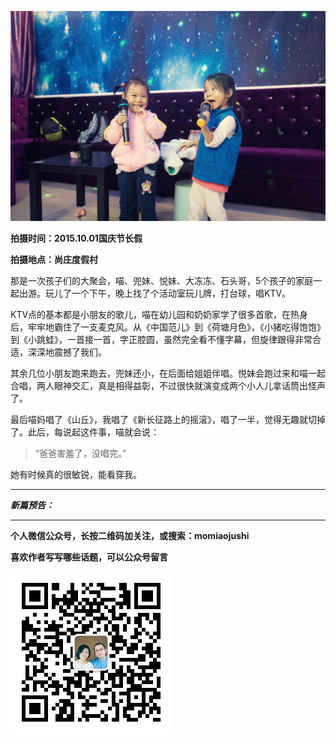![](img/51001-68fcfc3da387386e.jpg)

**拍摄时间：2015.10.01国庆节长假**

**拍摄地点：尚庄度假村**

那是一次孩子们的大聚会，喵、兜妹、悦妹、大冻冻、石头哥，5个孩子的家庭一起出游。玩儿了一个下午，晚上找了个活动室玩儿牌，打台球，唱KTV。

KTV点的基本都是小朋友的歌儿，喵在幼儿园和奶奶家学了很多首歌，在热身后，牢牢地霸住了一支麦克风。从《中国范儿》到《荷塘月色》，《小猪吃得饱饱》到《小跳蛙》，一首接一首，字正腔圆，虽然完全看不懂字幕，但旋律跟得非常合适，深深地震撼了我们。

其余几位小朋友跑来跑去，兜妹还小，在后面给姐姐伴唱。悦妹会跑过来和喵一起合唱，两人眼神交汇，真是相得益彰，不过很快就演变成两个小人儿拿话筒出怪声了。

最后喵妈唱了《山丘》，我唱了《新长征路上的摇滚》，唱了一半，觉得无趣就切掉了。此后，每说起这件事，喵就会说：

>“爸爸害羞了，没唱完。”

她有时候真的很敏锐，能看穿我。

***

***新篇预告：***

***


**个人微信公众号，长按二维码加关注，或搜索：momiaojushi**

**喜欢作者写写哪些话题，可以公众号留言**

![](https://github.com/jiluofu/jiluofu.github.com/raw/master/momiaojushi/static/qrcode.jpg)